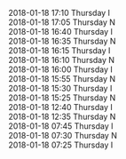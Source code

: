2018-01-18 17:10 Thursday  I  
2018-01-18 17:05 Thursday  N  
2018-01-18 16:40 Thursday  I  
2018-01-18 16:35 Thursday  N  
2018-01-18 16:15 Thursday  I  
2018-01-18 16:10 Thursday  N  
2018-01-18 16:00 Thursday  I  
2018-01-18 15:55 Thursday  N  
2018-01-18 15:30 Thursday  I  
2018-01-18 15:25 Thursday  N  
2018-01-18 12:40 Thursday  I  
2018-01-18 12:35 Thursday  N  
2018-01-18 07:45 Thursday  I  
2018-01-18 07:30 Thursday  N  
2018-01-18 07:25 Thursday  I  
